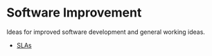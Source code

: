 # Software Improvement

Ideas for improved software development and general working ideas.

  * [SLAs][1]

[1]: ./SLAs.md